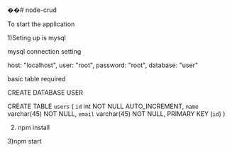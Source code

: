 ��# node-crud

To start the application 

1)Seting up is mysql

mysql connection setting

 host: "localhost",
 user: "root",
 password: "root",
 database: "user"
 
basic table required

 CREATE DATABASE USER
 
 CREATE TABLE `users` (
  `id` int NOT NULL AUTO_INCREMENT,
  `name` varchar(45) NOT NULL,
  `email` varchar(45) NOT NULL,
  PRIMARY KEY (`id`)
)

2) npm install

3)npm start 
